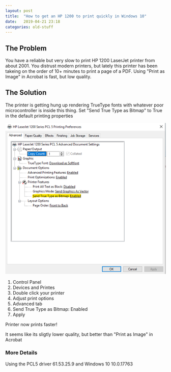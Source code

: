 ```yaml
---
layout: post
title:  "How to get an HP 1200 to print quickly in Windows 10"
date:   2019-04-21 23:18
categories: old-stuff
---
```

## The Problem
You have a reliable but very slow to print HP 1200 LaserJet printer from about 2001. You distrust modern printers, but lately this printer has been takeing on the order of 10+ minutes to print a page of a PDF. Using "Print as Image" in Acrobat is fast, but low quality.

## The Solution
The printer is getting hung up rendering TrueType fonts with whatever poor microcontroller is inside this thing. Set "Send True Type as Bitmap" to True in the default printing properties

<img src="/assets/posts/2019-04-19-hp-1200-windows-10/properties.png" alt="Screenshot of changing the TrueType setting">

1. Control Panel
2. Devices and Printes
3. Double click your printer
4. Adjust print options
5. Advanced tab
6. Send True Type as Bitmap: Enabled
7. Apply

Printer now prints faster!

It seems like its sligtly lower quality, but better than "Print as Image" in Acrobat

### More Details
Using the PCL5 driver 61.53.25.9 and Windows 10 10.0.17763